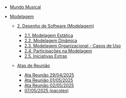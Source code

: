 - [Mundo Musical](/)

- [Modelagem]()

  - [2. Desenho de Software (Modelagem)]()
    - [2.1. Modelagem Estática](/Modelagem/2.1.ModelagemEstatica.md)
    - [2.2. Modelagem Dinâmica](/Modelagem/2.2.ModelagemDinamica.md)
    - [2.3. Modelagem Organizacional - Casos de Uso](/Modelagem/2.3.ModelagemOrganizacionalCasosDeUso.md)
    - [2.4. Participações na Modelagem](/Modelagem/2.4.ParticipacoesModelagem.md)
    - [2.5. Iniciativas Extras](/Modelagem/2.5.IniciativasExtras.md)

  - [Atas de Reunião]()
    - [Ata Reunião 29/04/2025](/atas/ata01.md)
    - [Ata Reunião 01/05/2025](/atas/ata02.md)
    - [Ata Reunião 02/05/2025](/Modelagem/Reunioes/ataClasses.md)
    - [07/05/2025 (pacotes)](/Modelagem/Reunioes/ataPacotes.md)

